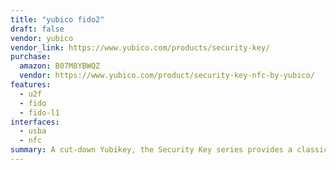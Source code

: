 ```yaml
---
title: "yubico fido2"
draft: false
vendor: yubico
vendor_link: https://www.yubico.com/products/security-key/
purchase:
  amazon: B07M8YBWQZ
  vendor: https://www.yubico.com/product/security-key-nfc-by-yubico/
features:
  - u2f
  - fido
  - fido-l1
interfaces:
  - usba
  - nfc
summary: A cut-down Yubikey, the Security Key series provides a classic form with wide function.
---
```

